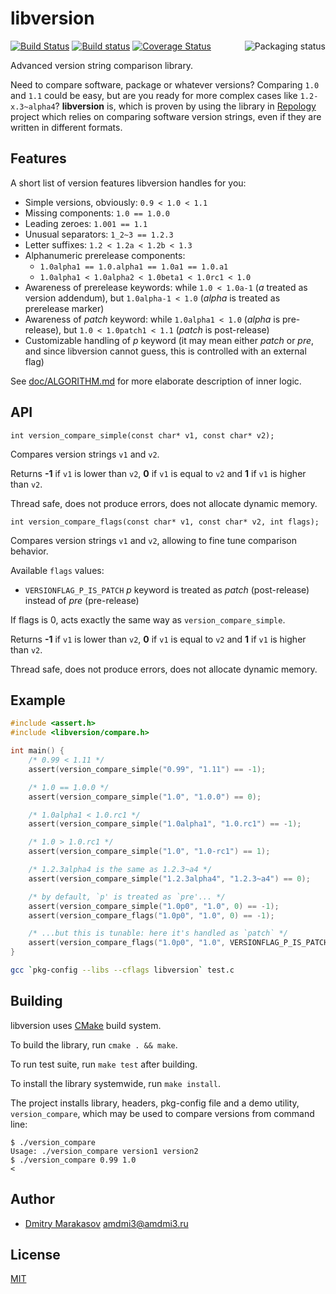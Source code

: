 # libversion

<a href="https://repology.org/metapackage/libversion">
    <img src="https://repology.org/badge/vertical-allrepos/libversion.svg" alt="Packaging status" align="right">
</a>

[![Build Status](https://travis-ci.org/repology/libversion.svg?branch=master)](https://travis-ci.org/repology/libversion)
[![Build status](https://ci.appveyor.com/api/projects/status/n78dvl22i70v379x/branch/master?svg=true)](https://ci.appveyor.com/project/AMDmi3/libversion/branch/master)
[![Coverage Status](https://coveralls.io/repos/github/repology/libversion/badge.svg?branch=master)](https://coveralls.io/github/repology/libversion?branch=master)

Advanced version string comparison library.

Need to compare software, package or whatever versions? Comparing
```1.0``` and ```1.1``` could be easy, but are you ready for more
complex cases like ```1.2-x.3~alpha4```? **libversion** is, which
is proven by using the library in [Repology](https://repology.org/)
project which relies on comparing software version strings, even
if they are written in different formats.

## Features

A short list of version features libversion handles for you:

* Simple versions, obviously: ```0.9 < 1.0 < 1.1```
* Missing components: ```1.0 == 1.0.0```
* Leading zeroes: ```1.001 == 1.1```
* Unusual separators: ```1_2~3 == 1.2.3```
* Letter suffixes: ```1.2 < 1.2a < 1.2b < 1.3```
* Alphanumeric prerelease components:
  * ```1.0alpha1 == 1.0.alpha1 == 1.0a1 == 1.0.a1```
  * ```1.0alpha1 < 1.0alpha2 < 1.0beta1 < 1.0rc1 < 1.0```
* Awareness of prerelease keywords: while ```1.0 < 1.0a-1``` (_a_ treated as version addendum), but ```1.0alpha-1 < 1.0``` (_alpha_ is treated as prerelease marker)
* Awareness of _patch_ keyword: while ```1.0alpha1 < 1.0``` (_alpha_ is pre-release), but ```1.0 < 1.0patch1 < 1.1``` (_patch_ is post-release)
* Customizable handling of _p_ keyword (it may mean either _patch_ or _pre_, and since libversion cannot guess, this is controlled with an external flag)

See [doc/ALGORITHM.md](doc/ALGORITHM.md) for more elaborate description
of inner logic.

## API

```
int version_compare_simple(const char* v1, const char* v2);
```

Compares version strings ```v1``` and ```v2```.

Returns **-1** if ```v1``` is lower than ```v2```, **0** if ```v1``` is equal to ```v2``` and **1** if ```v1``` is higher than ```v2```.

Thread safe, does not produce errors, does not allocate dynamic memory.

```
int version_compare_flags(const char* v1, const char* v2, int flags);
```

Compares version strings ```v1``` and ```v2```, allowing to fine tune
comparison behavior.

Available `flags` values:

* `VERSIONFLAG_P_IS_PATCH` _p_ keyword is treated as _patch_ (post-release) instead of _pre_ (pre-release)

If flags is 0, acts exactly the same way as `version_compare_simple`.

Returns **-1** if ```v1``` is lower than ```v2```, **0** if ```v1``` is equal to ```v2``` and **1** if ```v1``` is higher than ```v2```.

Thread safe, does not produce errors, does not allocate dynamic memory.

## Example

```c
#include <assert.h>
#include <libversion/compare.h>

int main() {
    /* 0.99 < 1.11 */
    assert(version_compare_simple("0.99", "1.11") == -1);

    /* 1.0 == 1.0.0 */
    assert(version_compare_simple("1.0", "1.0.0") == 0);

    /* 1.0alpha1 < 1.0.rc1 */
    assert(version_compare_simple("1.0alpha1", "1.0.rc1") == -1);

    /* 1.0 > 1.0.rc1 */
    assert(version_compare_simple("1.0", "1.0-rc1") == 1);

    /* 1.2.3alpha4 is the same as 1.2.3~a4 */
    assert(version_compare_simple("1.2.3alpha4", "1.2.3~a4") == 0);

    /* by default, `p' is treated as `pre'... */
    assert(version_compare_simple("1.0p0", "1.0", 0) == -1);
    assert(version_compare_flags("1.0p0", "1.0", 0) == -1);

    /* ...but this is tunable: here it's handled as `patch` */
    assert(version_compare_flags("1.0p0", "1.0", VERSIONFLAG_P_IS_PATCH) == 1);
}
```

```sh
gcc `pkg-config --libs --cflags libversion` test.c
```

## Building

libversion uses [CMake](https://cmake.org/) build system.

To build the library, run ```cmake . && make```.

To run test suite, run ```make test``` after building.

To install the library systemwide, run ```make install```.

The project installs library, headers, pkg-config file and a demo utility, ```version_compare```, which may be used to compare versions from command line:

```
$ ./version_compare
Usage: ./version_compare version1 version2
$ ./version_compare 0.99 1.0
<
```

## Author

* [Dmitry Marakasov](https://github.com/AMDmi3) <amdmi3@amdmi3.ru>

## License

[MIT](COPYING)
